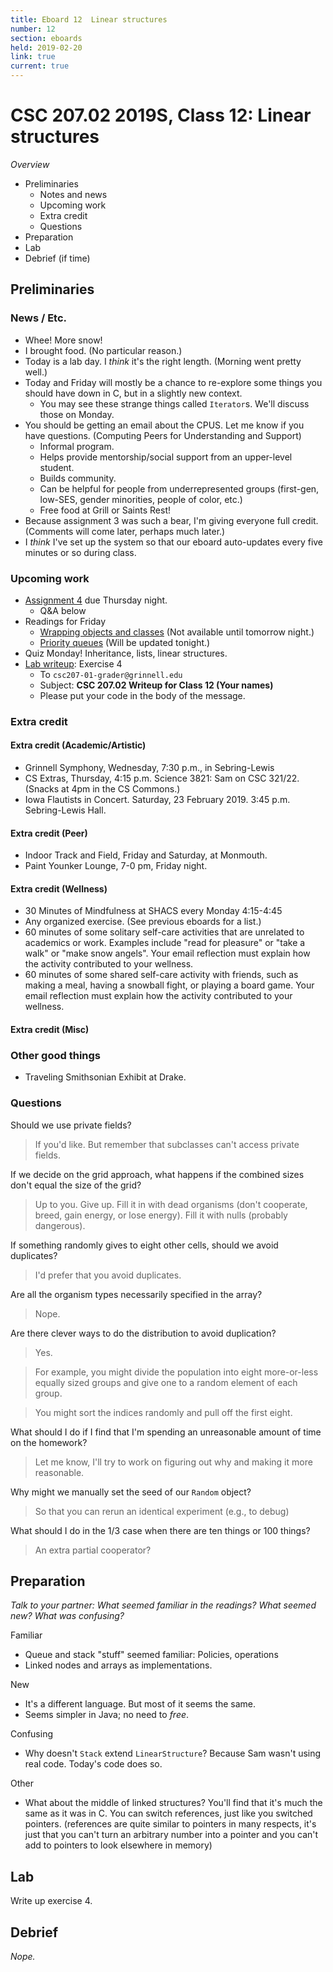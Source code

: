 ```yaml
---
title: Eboard 12  Linear structures
number: 12
section: eboards
held: 2019-02-20
link: true
current: true
---
```

CSC 207.02 2019S, Class 12:  Linear structures
==============================================

_Overview_

* Preliminaries
    * Notes and news
    * Upcoming work
    * Extra credit
    * Questions
* Preparation
* Lab
* Debrief (if time)

Preliminaries
-------------

### News / Etc.

* Whee!  More snow!
* I brought food.  (No particular reason.)
* Today is a lab day.  I *think* it's the right length.  (Morning
  went pretty well.)
* Today and Friday will mostly be a chance to re-explore some things
  you should have down in C, but in a slightly new context.
    * You may see these strange things called `Iterator`s.  We'll
      discuss those on Monday.
* You should be getting an email about the CPUS.  Let me know if you have
  questions.  (Computing Peers for Understanding and Support)
    * Informal program.
    * Helps provide mentorship/social support from an upper-level student.
    * Builds community.
    * Can be helpful for people from underrepresented groups (first-gen, 
      low-SES, gender minorities, people of color, etc.)
    * Free food at Grill or Saints Rest!
* Because assignment 3 was such a bear, I'm giving everyone full credit.
  (Comments will come later, perhaps much later.)
* I _think_ I've set up the system so that our eboard auto-updates every
  five minutes or so during class.

### Upcoming work

* [Assignment 4](../assignments/assignment04) due Thursday night.
    * Q&A below
* Readings for Friday
    * [Wrapping objects and classes](../readings/wrappers)
      (Not available until tomorrow night.)
    * [Priority queues](../readings/priority-queues)
      (Will be updated tonight.)
* Quiz Monday!  Inheritance, lists, linear structures.
* [Lab writeup](../writeups/writeup12): Exercise 4
    * To `csc207-01-grader@grinnell.edu`
    * Subject: **CSC 207.02 Writeup for Class 12 (Your names)**
    * Please put your code in the body of the message.

### Extra credit

#### Extra credit (Academic/Artistic)

* Grinnell Symphony, Wednesday, 7:30 p.m., in Sebring-Lewis
* CS Extras, Thursday, 4:15 p.m. Science 3821: Sam on CSC 321/22.
  (Snacks at 4pm in the CS Commons.)
* Iowa Flautists in Concert.  Saturday, 23 February 2019.
  3:45 p.m. Sebring-Lewis Hall.

#### Extra credit (Peer)

* Indoor Track and Field, Friday and Saturday, at Monmouth.
* Paint Younker Lounge, 7-0 pm, Friday night.

#### Extra credit (Wellness)

* 30 Minutes of Mindfulness at SHACS every Monday 4:15-4:45
* Any organized exercise.  (See previous eboards for a list.)
* 60 minutes of some solitary self-care activities that are unrelated to 
  academics or work.  Examples include "read for pleasure" or "take a
  walk" or "make snow angels".  Your email reflection must explain how
  the activity contributed to your wellness.
* 60 minutes of some shared self-care activity with friends, such as 
  making a meal, having a snowball fight, or playing a board game.
  Your email reflection must explain how the activity contributed to
  your wellness.

#### Extra credit (Misc)

### Other good things

* Traveling Smithsonian Exhibit at Drake.

### Questions

Should we use private fields?

> If you'd like.  But remember that subclasses can't access private fields.

If we decide on the grid approach, what happens if the combined sizes
don't equal the size of the grid?

> Up to you.  Give up.  Fill it in with dead organisms (don't cooperate,
  breed, gain energy, or lose energy).  Fill it with nulls (probably 
  dangerous).

If something randomly gives to eight other cells, should we avoid
duplicates?

> I'd prefer that you avoid duplicates.

Are all the organism types necessarily specified in the array?

> Nope.

Are there clever ways to do the distribution to avoid duplication?

> Yes.

> For example, you might divide the population into eight more-or-less
  equally sized groups and give one to a random element of each group.

> You might sort the indices randomly and pull off the first eight.

What should I do if I find that I'm spending an unreasonable amount
of time on the homework?

> Let me know, I'll try to work on figuring out why and making it more
  reasonable.

Why might we manually set the seed of our `Random` object?

> So that you can rerun an identical experiment (e.g., to debug)

What should I do in the 1/3 case when there are ten things or 100 things?

> An extra partial cooperator?

Preparation
-----------

_Talk to your partner: What seemed familiar in the readings?  What
seemed new?  What was confusing?_

Familiar

* Queue and stack "stuff" seemed familiar: Policies, operations
* Linked nodes and arrays as implementations. 

New

* It's a different language.  But most of it seems the same.
* Seems simpler in Java; no need to *free*.

Confusing

* Why doesn't `Stack` extend `LinearStructure`?  Because Sam wasn't
  using real code.  Today's code does so.

Other

* What about the middle of linked structures?  You'll find that it's
  much the same as it was in C.  You can switch references, just like
  you switched pointers.  (references are quite similar to pointers
  in many respects, it's just that you can't turn an arbitrary number
  into a pointer and you can't add to pointers to look elsewhere
  in memory)

Lab
---

Write up exercise 4.

Debrief
-------

_Nope._

